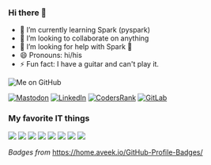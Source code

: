 ### Hi there 👋

- 🌱 I’m currently learning Spark (pyspark)
- 👯 I’m looking to collaborate on anything
- 🤔 I’m looking for help with Spark 🤡
- 😄 Pronouns: hi/his
- ⚡ Fun fact: I have a guitar and can't play it.


![Me on GitHub](https://github-readme-stats.vercel.app/api?username=ilosamart)



[![Mastodon](https://img.shields.io/badge/Mastodon-6364FF.svg?style=for-the-badge&logo=Mastodon&logoColor=white)](https://mastodon.tramasoli.com/@ilosamart)
[![LinkedIn](https://img.shields.io/badge/LinkedIn-0A66C2.svg?style=for-the-badge&logo=LinkedIn&logoColor=white)](https://www.linkedin.com/in/ilosamart/)
[![CodersRank](https://img.shields.io/badge/CodersRank-67A4AC.svg?style=for-the-badge&logo=CodersRank&logoColor=white)](https://profile.codersrank.io/user/ilosamart/)
[![GitLab](https://img.shields.io/badge/GitLab-FC6D26.svg?style=for-the-badge&logo=GitLab&logoColor=white)](https://gitlab.com/ilosamart)

### My favorite IT things

[![](https://img.shields.io/badge/GNU-A42E2B.svg?logo=GNU&logoColor=white)](#)
[![](https://img.shields.io/badge/Linux-FCC624.svg?logo=Linux&logoColor=black)](#)
[![](https://img.shields.io/badge/Python-3776AB.svg?logo=Python&logoColor=white)](#)
[![](https://img.shields.io/badge/PostgreSQL-4169E1.svg?logo=PostgreSQL&logoColor=white)](#)
[![](https://img.shields.io/badge/Apache%20Solr-D9411E.svg?logo=Apache-Solr&logoColor=white)](#)
[![](https://img.shields.io/badge/Graylog-FF3633.svg?logo=Graylog&logoColor=white)](#)
[![](https://img.shields.io/badge/Grafana-F46800.svg?logo=Grafana&logoColor=white)](#)
[![](https://img.shields.io/badge/Docker-2496ED.svg?logo=Docker&logoColor=white)](#)


_Badges from_ https://home.aveek.io/GitHub-Profile-Badges/

<!--
<a rel="me" href="https://mastodon.tramasoli.com/@ilosamart">Mastodon</a>
-->
